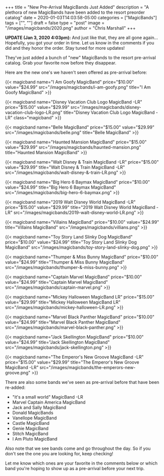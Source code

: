 +++
title = "New Pre-Arrival MagicBands Just Added"
description = "A plethora of new MagicBands have been added to the resort preorder catalog"
date = 2020-01-03T14:03:58-05:00
categories = ["MagicBands"]
tags = ["", ""]
draft = false
type = "post"
image = "/images/magicbands/2020.png"
author = "Chris Marshall"
+++

__UPDATE (Jan 3, 2020 4:03pm):__ And just like that, they are all gone again...
Hopefully, you got your order in time. Let us know in the comments if you did
and they honor the order. Stay tuned for more updates!

They've just added a bunch of "new" MagicBands to the resort pre-arrival catalog.
Grab your favorite now before they disappear.

<!--more-->

Here are the new one's we haven't seen offered as pre-arrival before:

{{< magicband name="I Am Goofy MagicBand" price="$10.00" value="$24.99" src="/images/magicbands/i-am-goofy.png" title="I Am Goofy MagicBand" >}}

{{< magicband name="Disney Vacation Club Logo MagicBand -LR" price="$15.00" value="$29.99" src="/images/magicbands/disney-vacation-club-logo-LR.png" title="Disney Vacation Club Logo MagicBand -LR" class="magicband" >}}

{{< magicband name="Belle MagicBand" price="$15.00" value="$29.99" src="/images/magicbands/belle.png" title="Belle MagicBand" >}}

{{< magicband name="Haunted Mansion MagicBand" price="$15.00" value="$29.99" src="/images/magicbands/haunted-mansion.png" title="Haunted Mansion MagicBand" >}}

{{< magicband name="Walt Disney & Train MagicBand -LR" price="$15.00" value="$29.99" title="Walt Disney & Train MagicBand -LR" src="/images/magicbands/walt-disney-&-train-LR.png" >}}

{{< magicband name="Big Hero 6 Baymax MagicBand" price="$10.00" value="$24.99" title="Big Hero 6 Baymax MagicBand" src="/images/magicbands/big-hero-6-baymax.png" >}}

{{< magicband name="2019 Walt Disney World MagicBand -LR" price="$15.00" value="$29.99" title="2019 Walt Disney World MagicBand -LR" src="/images/magicbands/2019-walt-disney-world-LR.png" >}}

{{< magicband name="Villains MagicBand" price="$10.00" value="$24.99" title="Villains MagicBand" src="/images/magicbands/villians.png" >}}

{{< magicband name="Toy Story Land Slinky Dog MagicBand" price="$10.00" value="$24.99" title="Toy Story Land Slinky Dog MagicBand" src="/images/magicbands/toy-story-land-slinky-dog.png" >}}

{{< magicband name="Thumper & Miss Bunny MagicBand" price="$10.00" value="$24.99" title="Thumper & Miss Bunny MagicBand" src="/images/magicbands/thumper-&-miss-bunny.png" >}}

{{< magicband name="Captain Marvel MagicBand" price="$10.00" value="$24.99" title="Captain Marvel MagicBand" src="/images/magicbands/captain-marvel.png" >}}

{{< magicband name="Mickey Halloween MagicBand LR" price="$15.00" value="$29.99" title="Mickey Halloween MagicBand LR" src="/images/magicbands/mickey-halloween-LR.png" >}}

{{< magicband name="Marvel Black Panther MagicBand" price="$10.00" value="$24.99" title="Marvel Black Panther MagicBand" src="/images/magicbands/marvel-black-panther.png" >}}

{{< magicband name="Jack Skellington MagicBand" price="$10.00" value="$24.99" title="Jack Skellington MagicBand" src="/images/magicbands/jack-skellington.png" >}}

{{< magicband name="The Emperor's New Groove MagicBand -LR" price="$15.00" value="$29.99" title="The Emperor's New Groove MagicBand -LR" src="/images/magicbands/the-emperors-new-groove.png" >}}

There are also some bands we've seen as pre-arrival before that have been re-added:

- "it's a small world" MagicBand -LR
- Marvel Captain America MagicBand
- Jack and Sally MagicBand
- Donald MagicBands
- Vanellope MagicBand
- Castle MagicBand
- Genie MagicBand
- Stitch MagicBand
- I Am Pluto MagicBand

Also note that we see bands come and go throughout the day. So if you don't see
the one you are looking for, keep checking!

Let me know which ones are your favorite in the comments below or which band
you're hoping to show up as a pre-arrival before your next trip.
